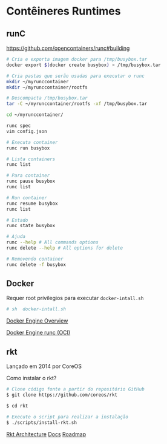 # Contêineres Runtimes

## runC
https://github.com/opencontainers/runc#building

```sh
# Cria e exporta imagem docker para /tmp/busybox.tar
docker export $(docker create busybox) > /tmp/busybox.tar

# Cria pastas que serão usadas para executar o runc
mkdir ~/myrunccontainer
mkdir ~/myrunccontainer/rootfs

# Descompacta /tmp/busybox.tar
tar -C ~/myrunccontainer/rootfs -xf /tmp/busybox.tar
```

```sh
cd ~/myrunccontainer/

runc spec
vim config.json

# Executa container
runc run busybox

# Lista containers
runc list

# Para container
runc pause busybox
runc list

# Run container
runc resume busybox
runc list

# Estado
runc state busybox

# Ajuda
runc --help # All commands options
runc delete --help # All options for delete

# Removendo container
runc delete -f busybox
```

## Docker

Requer root prívilegios para executar ``docker-intall.sh``

```bash
# sh  docker-intall.sh
```

[Docker Engine Overview](https://docs.docker.com/engine/docker-overview/)

[Docker Engine runc (OCI)](https://blog.docker.com/2016/04/docker-engine-1-11-runc/)

## rkt
Lançado em 2014 por CoreOS

Como instalar o rkt?

```sh
# Clone código fonte a partir do repositório GitHub
$ git clone https://github.com/coreos/rkt

$ cd rkt

# Execute o script para realizar a instalação
$ ./scripts/install-rkt.sh
  ```
  
  [Rkt Architecture](https://rocket.readthedocs.io/en/stable/Documentation/devel/architecture/)
  [Docs](https://rocket.readthedocs.io/en/stable/Documentation/app-container/)
  [Roadmap](https://github.com/rkt/rkt/projects)

